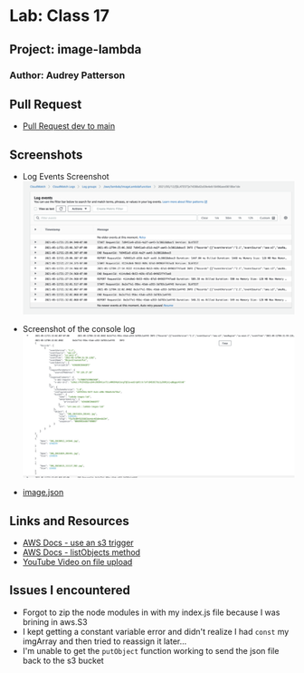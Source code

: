 # Lab: Class 17

## Project: image-lambda

### Author: Audrey Patterson

## Pull Request

- [Pull Request dev to main](https://github.com/arpatterson31/image-lambda/pull/1)

## Screenshots

- Log Events Screenshot
![Log Events](assets/log-events.png)

- Screenshot of the console log
![Console Log](assets/imagejson.png)

- [image.json](./images.json)

## Links and Resources

- [AWS Docs - use an s3 trigger](https://docs.aws.amazon.com/lambda/latest/dg/with-s3-example.html)
- [AWS Docs - listObjects method](https://docs.aws.amazon.com/AmazonS3/latest/API/API_ListObjects.html#API_ListObjects_ResponseSyntax)
- [YouTube Video on file upload](https://www.youtube.com/watch?v=Wnbw15Oue1k)

## Issues I encountered

- Forgot to zip the node modules in with my index.js file because I was brining in aws.S3
- I kept getting a constant variable error and didn't realize I had `const` my imgArray and then tried to reassign it later...
- I'm unable to get the `putObject` function working to send the json file back to the s3 bucket
